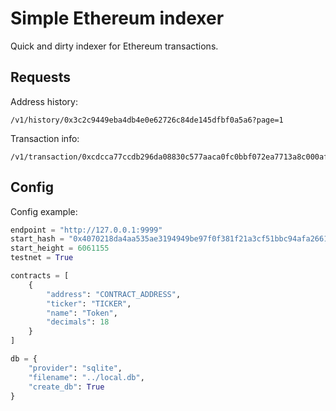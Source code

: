 # Simple Ethereum indexer

Quick and dirty indexer for Ethereum transactions.

## Requests

Address history:

```
/v1/history/0x3c2c9449eba4db4e0e62726c84de145dfbf0a5a6?page=1
```

Transaction info:

```
/v1/transaction/0xcdcca77ccdb296da08830c577aaca0fc0bbf072ea7713a8c000af440e7c64aae
```

## Config

Config example:

```python
endpoint = "http://127.0.0.1:9999"
start_hash = "0x4070218da4aa535ae3194949be97f0f381f21a3cf51bbc94afa2661a73d1c269"
start_height = 6061155
testnet = True

contracts = [
    {
        "address": "CONTRACT_ADDRESS",
        "ticker": "TICKER",
        "name": "Token",
        "decimals": 18
    }
]

db = {
    "provider": "sqlite",
    "filename": "../local.db",
    "create_db": True
}
```
